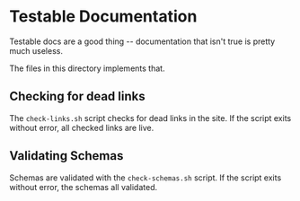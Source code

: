 # Testable Documentation

Testable docs are a good thing -- documentation that isn't true is pretty much useless.

The files in this directory implements that.

## Checking for dead links

The `check-links.sh` script checks for dead links in the site. If the script exits without error, all checked links are live.

## Validating Schemas

Schemas are validated with the `check-schemas.sh` script. If the script exits without error, the schemas all validated.
